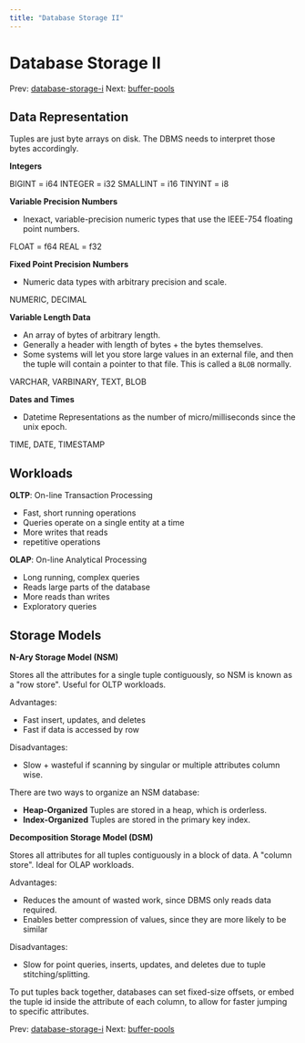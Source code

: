```yaml
---
title: "Database Storage II"
---
```


# Database Storage II

Prev: [database-storage-i](database-storage-i.md)
Next: [buffer-pools](buffer-pools.md)

## Data Representation

Tuples are just byte arrays on disk. The DBMS needs to interpret those bytes accordingly.

**Integers**

BIGINT = i64
INTEGER = i32
SMALLINT = i16
TINYINT = i8

**Variable Precision Numbers**

- Inexact, variable-precision numeric types that use the IEEE-754 floating point numbers.

FLOAT = f64
REAL = f32

**Fixed Point Precision Numbers**

- Numeric data types with arbitrary precision and scale.

NUMERIC, DECIMAL

**Variable Length Data**

- An array of bytes of arbitrary length.
- Generally a header with length of bytes + the bytes themselves.
- Some systems will let you store large values in an external file, and then the tuple will contain a pointer to that file. This is called a `BLOB` normally.

VARCHAR, VARBINARY, TEXT, BLOB

**Dates and Times**

- Datetime Representations as the number of micro/milliseconds since the unix epoch.

TIME, DATE, TIMESTAMP

## Workloads

**OLTP**: On-line Transaction Processing
- Fast, short running operations
- Queries operate on a single entity at a time
- More writes that reads
- repetitive operations

**OLAP**: On-line Analytical Processing
- Long running, complex queries
- Reads large parts of the database
- More reads than writes
- Exploratory queries

## Storage Models

**N-Ary Storage Model (NSM)**

Stores all the attributes for a single tuple contiguously, so NSM is known as a "row store". Useful for OLTP workloads.

Advantages:
- Fast insert, updates, and deletes
- Fast if data is accessed by row

Disadvantages:
- Slow + wasteful if scanning by singular or multiple attributes column wise.

There are two ways to organize an NSM database:

- **Heap-Organized** Tuples are stored in a heap, which is orderless.
- **Index-Organized** Tuples are stored in the primary key index.

**Decomposition Storage Model (DSM)**

Stores all attributes for all tuples contiguously in a block of data. A "column store". Ideal for OLAP workloads.

Advantages:
- Reduces the amount of wasted work, since DBMS only reads data required.
- Enables better compression of values, since they are more likely to be similar

Disadvantages:
- Slow for point queries, inserts, updates, and deletes due to tuple stitching/splitting.

To put tuples back together, databases can set fixed-size offsets, or embed the tuple id inside the attribute of each column, to allow for faster jumping to specific attributes.

Prev: [database-storage-i](database-storage-i.md)
Next: [buffer-pools](buffer-pools.md)
